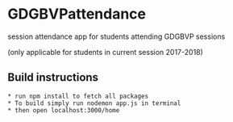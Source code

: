 # GDGBVPattendance

session attendance app for students attending GDGBVP sessions 

(only applicable for students in current session 2017-2018)

## Build instructions

```
* run npm install to fetch all packages
* To build simply run nodemon app.js in terminal
* then open localhost:3000/home
```

